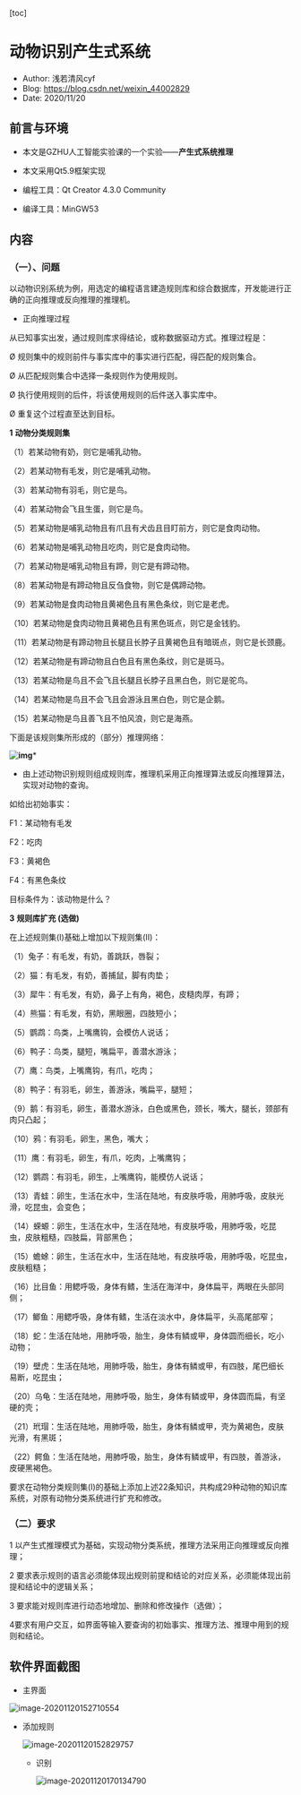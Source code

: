 [toc]

# 动物识别产生式系统

- Author: 浅若清风cyf
- Blog: https://blog.csdn.net/weixin_44002829
- Date: 2020/11/20



## 前言与环境

- 本文是GZHU人工智能实验课的一个实验——**产生式系统推理**

- 本文采用Qt5.9框架实现
- 编程工具：Qt Creator 4.3.0 Community
- 编译工具：MinGW53

## 内容

### （一）、问题

以动物识别系统为例，用选定的编程语言建造规则库和综合数据库，开发能进行正确的正向推理或反向推理的推理机。

- 正向推理过程

从已知事实出发，通过规则库求得结论，或称数据驱动方式。推理过程是：

Ø 规则集中的规则前件与事实库中的事实进行匹配，得匹配的规则集合。

Ø 从匹配规则集合中选择一条规则作为使用规则。

Ø 执行使用规则的后件，将该使用规则的后件送入事实库中。

Ø 重复这个过程直至达到目标。 

 **1** **动物分类规则集**

   （1）若某动物有奶，则它是哺乳动物。

   （2）若某动物有毛发，则它是哺乳动物。

   （3）若某动物有羽毛，则它是鸟。

   （4）若某动物会飞且生蛋，则它是鸟。

   （5）若某动物是哺乳动物且有爪且有犬齿且目盯前方，则它是食肉动物。

   （6）若某动物是哺乳动物且吃肉，则它是食肉动物。

   （7）若某动物是哺乳动物且有蹄，则它是有蹄动物。

   （8）若某动物是有蹄动物且反刍食物，则它是偶蹄动物。

   （9）若某动物是食肉动物且黄褐色且有黑色条纹，则它是老虎。

   （10）若某动物是食肉动物且黄褐色且有黑色斑点，则它是金钱豹。

   （11）若某动物是有蹄动物且长腿且长脖子且黄褐色且有暗斑点，则它是长颈鹿。

   （12）若某动物是有蹄动物且白色且有黑色条纹，则它是斑马。

   （13）若某动物是鸟且不会飞且长腿且长脖子且黑白色，则它是驼鸟。

   （14）若某动物是鸟且不会飞且会游泳且黑白色，则它是企鹅。

   （15）若某动物是鸟且善飞且不怕风浪，则它是海燕。

下面是该规则集所形成的（部分）推理网络：

**![img](README.assets/clip_image002-1605856959173.gif)***

-  由上述动物识别规则组成规则库，推理机采用正向推理算法或反向推理算法，实现对动物的查询。

如给出初始事实：

F1：某动物有毛发

F2：吃肉

F3：黄褐色

F4：有黑色条纹

目标条件为：该动物是什么？

**3** **规则库扩充 (选做)**

  在上述规则集(Ⅰ)基础上增加以下规则集(Ⅱ)：

（1）兔子：有毛发，有奶，善跳跃，唇裂；

（2）猫：有毛发，有奶，善捕鼠，脚有肉垫；

（3）犀牛：有毛发，有奶，鼻子上有角，褐色，皮糙肉厚，有蹄；

（4）熊猫：有毛发，有奶，黑眼圈，四肢短小；

（5）鹦鹉：鸟类，上嘴鹰钩，会模仿人说话；

（6）鸭子：鸟类，腿短，嘴扁平，善潜水游泳；

（7）鹰：鸟类，上嘴鹰钩，有爪，吃肉；

（8）鸭子：有羽毛，卵生，善游泳，嘴扁平，腿短；

（9）鹅：有羽毛，卵生，善潜水游泳，白色或黑色，颈长，嘴大，腿长，颈部有肉只凸起；

（10）鸦：有羽毛，卵生，黑色，嘴大；

（11）鹰：有羽毛，卵生，有爪，吃肉，上嘴鹰钩；

（12）鹦鹉：有羽毛，卵生，上嘴鹰钩，能模仿人说话；

（13）青蛙：卵生，生活在水中，生活在陆地，有皮肤呼吸，用肺呼吸，皮肤光滑，吃昆虫，会变色；

（14）蝾螈：卵生，生活在水中，生活在陆地，有皮肤呼吸，用肺呼吸，吃昆虫，皮肤粗糙，四肢扁，背部黑色；

（15）蟾蜍：卵生，生活在水中，生活在陆地，有皮肤呼吸，用肺呼吸，吃昆虫，皮肤粗糙；

（16）比目鱼：用鳃呼吸，身体有鳍，生活在海洋中，身体扁平，两眼在头部同侧；

（17）鲫鱼：用鳃呼吸，身体有鳍，生活在淡水中，身体扁平，头高尾部窄；

（18）蛇：生活在陆地，用肺呼吸，胎生，身体有鳞或甲，身体圆而细长，吃小动物；

（19）壁虎：生活在陆地，用肺呼吸，胎生，身体有鳞或甲，有四肢，尾巴细长易断，吃昆虫；

（20）乌龟：生活在陆地，用肺呼吸，胎生，身体有鳞或甲，身体圆而扁，有坚硬的壳；

（21）玳瑁：生活在陆地，用肺呼吸，胎生，身体有鳞或甲，壳为黄褐色，皮肤光滑，有黑斑；

（22）鳄鱼：生活在陆地，用肺呼吸，胎生，身体有鳞或甲，有四肢，善游泳，皮硬黑褐色。

要求在动物分类规则集(Ⅰ)的基础上添加上述22条知识，共构成29种动物的知识库系统，对原有动物分类系统进行扩充和修改。

### （二）要求

1 以产生式推理模式为基础，实现动物分类系统，推理方法采用正向推理或反向推理；

2 要求表示规则的语言必须能体现出规则前提和结论的对应关系，必须能体现出前提和结论中的逻辑关系；

3 要求能对规则库进行动态地增加、删除和修改操作（选做）；

4要求有用户交互，如界面等输入要查询的初始事实、推理方法、推理中用到的规则和结论。



## 软件界面截图

- 主界面

![image-20201120152710554](README.assets/image-20201120152710554.png)

- 添加规则

  ![image-20201120152829757](README.assets/image-20201120152829757.png)
  
  - 识别
  
    ![image-20201120170134790](README.assets/image-20201120170134790.png)